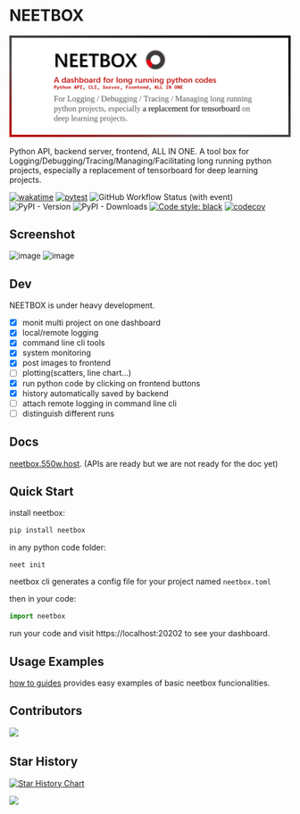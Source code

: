 # NEETBOX

![](./docs/static/img/readme.png)

Python API, backend server, frontend, ALL IN ONE. A tool box for Logging/Debugging/Tracing/Managing/Facilitating long running python projects, especially a replacement of tensorboard for deep learning projects.

[![wakatime](https://wakatime.com/badge/user/b93a26b6-8ea1-44ef-99ed-bcb6e2c732f1/project/8f99904d-dbb1-49e4-814d-8d18bf1e6d1c.svg)](https://wakatime.com/badge/user/b93a26b6-8ea1-44ef-99ed-bcb6e2c732f1/project/8f99904d-dbb1-49e4-814d-8d18bf1e6d1c) [![pytest](https://github.com/visualDust/neetbox/actions/workflows/poetry-pytest.yml/badge.svg)](https://github.com/visualDust/neetbox/actions/workflows/poetry-pytest.yml) ![GitHub Workflow Status (with event)](https://img.shields.io/github/actions/workflow/status/visualdust/neetbox/build-and-publish-pypi.yml) ![PyPI - Version](https://img.shields.io/pypi/v/neetbox)
 ![PyPI - Downloads](https://img.shields.io/pypi/dw/neetbox) [![Code style: black](https://img.shields.io/badge/code%20style-black-000000.svg)](https://github.com/psf/black) [![codecov](https://codecov.io/gh/visualDust/neetbox/graph/badge.svg?token=WYWLQ4YKZJ)](https://codecov.io/gh/visualDust/neetbox)

## Screenshot

![image](https://github.com/visualDust/neetbox/assets/33346934/593df42b-13d4-4239-92ab-a7ca452c904a)
![image](https://github.com/visualDust/neetbox/assets/33346934/47df39c9-cda2-4dba-a9a2-7ef866c5c8ab)

## Dev

NEETBOX is under heavy development.

- [x] monit multi project on one dashboard
- [x] local/remote logging
- [x] command line cli tools
- [x] system monitoring
- [x] post images to frontend
- [ ] plotting(scatters, line chart...)
- [x] run python code by clicking on frontend buttons
- [x] history automatically saved by backend
- [ ] attach remote logging in command line cli
- [ ] distinguish different runs

## Docs

[neetbox.550w.host](https://neetbox.550w.host). (APIs are ready but we are not ready for the doc yet)

## Quick Start

install neetbox:
```bash
pip install neetbox
```

in any python code folder:
```
neet init
```
neetbox cli generates a config file for your project named `neetbox.toml`

then in your code:
```python
import neetbox
```

run your code and visit https://localhost:20202 to see your dashboard.

## Usage Examples

[how to guides](todo) provides easy examples of basic neetbox funcionalities.

## Contributors

<a href = "https://github.com/visualDust/neetbox/graphs/contributors">
  <img src = "https://contrib.rocks/image?repo=VisualDust/neetbox"/>
</a>

## Star History

[![Star History Chart](https://api.star-history.com/svg?repos=visualDust/neetbox&type=Date)](https://star-history.com/#visualDust/neetbox&Date)

![](https://camo.githubusercontent.com/6038c8f1fd8f60de75477470e5a87210e9256202e01dfba9986446304a0f0254/68747470733a2f2f63617073756c652d72656e6465722e76657263656c2e6170702f6170693f747970653d776176696e6726636f6c6f723d6772616469656e74266865696768743d36302673656374696f6e3d666f6f746572)
